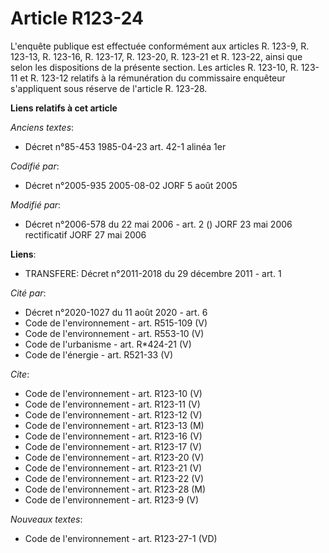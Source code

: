# Article R123-24

L'enquête publique est effectuée conformément aux articles R. 123-9, R. 123-13, R. 123-16, R. 123-17, R. 123-20, R. 123-21 et
R. 123-22, ainsi que selon les dispositions de la présente section. Les articles R. 123-10, R. 123-11 et R. 123-12 relatifs à
la rémunération du commissaire enquêteur s'appliquent sous réserve de l'article R. 123-28.

**Liens relatifs à cet article**

_Anciens textes_:

  - Décret n°85-453 1985-04-23 art. 42-1 alinéa 1er

_Codifié par_:

  - Décret n°2005-935 2005-08-02 JORF 5 août 2005

_Modifié par_:

  - Décret n°2006-578 du 22 mai 2006 - art. 2 () JORF 23 mai 2006 rectificatif JORF 27 mai 2006

**Liens**:

  - TRANSFERE: Décret n°2011-2018 du 29 décembre 2011 - art. 1

_Cité par_:

  - Décret n°2020-1027 du 11 août 2020 - art. 6
  - Code de l'environnement - art. R515-109 (V)
  - Code de l'environnement - art. R553-10 (V)
  - Code de l'urbanisme - art. R*424-21 (V)
  - Code de l'énergie - art. R521-33 (V)

_Cite_:

  - Code de l'environnement - art. R123-10 (V)
  - Code de l'environnement - art. R123-11 (V)
  - Code de l'environnement - art. R123-12 (V)
  - Code de l'environnement - art. R123-13 (M)
  - Code de l'environnement - art. R123-16 (V)
  - Code de l'environnement - art. R123-17 (V)
  - Code de l'environnement - art. R123-20 (V)
  - Code de l'environnement - art. R123-21 (V)
  - Code de l'environnement - art. R123-22 (V)
  - Code de l'environnement - art. R123-28 (M)
  - Code de l'environnement - art. R123-9 (V)

_Nouveaux textes_:

  - Code de l'environnement - art. R123-27-1 (VD)

